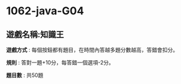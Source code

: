 # 1062-java-G04

## 遊戲名稱:知識王
 
**遊戲方式**  : 每個按鈕都有題目，在時間內答越多題分數越高，答錯會扣分。  

**規則**  : 答對一題+10分，每答錯一個選項-2分。  

**題目數**    : 共50題 
